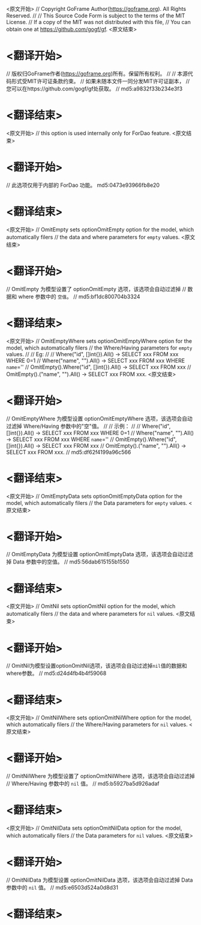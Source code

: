 
<原文开始>
// Copyright GoFrame Author(https://goframe.org). All Rights Reserved.
//
// This Source Code Form is subject to the terms of the MIT License.
// If a copy of the MIT was not distributed with this file,
// You can obtain one at https://github.com/gogf/gf.
<原文结束>

# <翻译开始>
// 版权归GoFrame作者(https://goframe.org)所有。保留所有权利。
//
// 本源代码形式受MIT许可证条款约束。
// 如果未随本文件一同分发MIT许可证副本，
// 您可以在https://github.com/gogf/gf处获取。
// md5:a9832f33b234e3f3
# <翻译结束>


<原文开始>
// this option is used internally only for ForDao feature.
<原文结束>

# <翻译开始>
// 此选项仅用于内部的 ForDao 功能。 md5:0473e93966fb8e20
# <翻译结束>


<原文开始>
// OmitEmpty sets optionOmitEmpty option for the model, which automatically filers
// the data and where parameters for `empty` values.
<原文结束>

# <翻译开始>
// OmitEmpty 为模型设置了 optionOmitEmpty 选项，该选项会自动过滤掉
// 数据和 where 参数中的 `空值`。
// md5:bf1dc800704b3324
# <翻译结束>


<原文开始>
// OmitEmptyWhere sets optionOmitEmptyWhere option for the model, which automatically filers
// the Where/Having parameters for `empty` values.
//
// Eg:
//
//	Where("id", []int{}).All()             -> SELECT xxx FROM xxx WHERE 0=1
//	Where("name", "").All()                -> SELECT xxx FROM xxx WHERE `name`=''
//	OmitEmpty().Where("id", []int{}).All() -> SELECT xxx FROM xxx
//	OmitEmpty().("name", "").All()         -> SELECT xxx FROM xxx.
<原文结束>

# <翻译开始>
// OmitEmptyWhere 为模型设置 optionOmitEmptyWhere 选项，该选项会自动过滤掉 Where/Having 参数中的"空"值。
//
// 示例：
//
// 	Where("id", []int{}).All()             -> SELECT xxx FROM xxx WHERE 0=1
// 	Where("name", "").All()                -> SELECT xxx FROM xxx WHERE `name`=''
// 	OmitEmpty().Where("id", []int{}).All() -> SELECT xxx FROM xxx
// 	OmitEmpty().("name", "").All()         -> SELECT xxx FROM xxx.
// md5:df62f4199a96c566
# <翻译结束>


<原文开始>
// OmitEmptyData sets optionOmitEmptyData option for the model, which automatically filers
// the Data parameters for `empty` values.
<原文结束>

# <翻译开始>
// OmitEmptyData 为模型设置 optionOmitEmptyData 选项，该选项会自动过滤掉 Data 参数中的空值。
// md5:56dab615155b1550
# <翻译结束>


<原文开始>
// OmitNil sets optionOmitNil option for the model, which automatically filers
// the data and where parameters for `nil` values.
<原文结束>

# <翻译开始>
// OmitNil为模型设置optionOmitNil选项，该选项会自动过滤掉`nil`值的数据和where参数。
// md5:d24d4fb4b4f59068
# <翻译结束>


<原文开始>
// OmitNilWhere sets optionOmitNilWhere option for the model, which automatically filers
// the Where/Having parameters for `nil` values.
<原文结束>

# <翻译开始>
// OmitNilWhere 为模型设置了 optionOmitNilWhere 选项，该选项会自动过滤掉
// Where/Having 参数中的 `nil` 值。
// md5:b5927ba5d926adaf
# <翻译结束>


<原文开始>
// OmitNilData sets optionOmitNilData option for the model, which automatically filers
// the Data parameters for `nil` values.
<原文结束>

# <翻译开始>
// OmitNilData 为模型设置 optionOmitNilData 选项，该选项会自动过滤掉 Data 参数中的 `nil` 值。
// md5:e6503d524a0d8d31
# <翻译结束>

